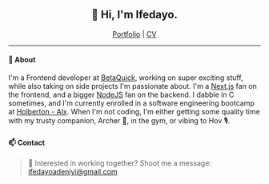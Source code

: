 <h2 align="center">
  👋 Hi, I'm Ifedayo.
</h2>

<p align="center">
  <span><a href="https://ifedayo.tech">Portfolio</a>  |  <a href="https://read.cv/deniyi">CV</a></span>
</p>

---

#### 💬 About

I'm a Frontend developer at [BetaQuick](https://betaquick.com/), working on super exciting stuff, while also taking on side projects I'm passionate about. I'm a [Next.js](https://nextjs.org/) fan on the frontend, and a bigger [NodeJS](https://nodejs.org/) fan on the backend. I dabble in C sometimes, and I'm currently enrolled in a software engineering bootcamp at [Holberton - Alx](https://www.holbertonschool.com/). When I'm not coding, I'm either getting some quality time with my trusty companion, Archer 🐶, in the gym, or vibing to Hov 🎙.


#### 📫 Contact

> :email: Interested in working together? Shoot me a message: ifedayoadeniyi@gmail.com
